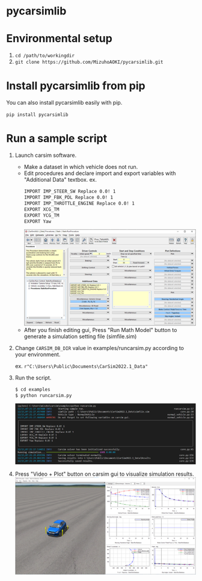 # pycarsimlib

# Environmental setup

1. `cd /path/to/workingdir`
1. `git clone https://github.com/MizuhoAOKI/pycarsimlib.git`

# Install pycarsimlib from pip
You can also install pycarsimlib easily with pip.

`pip install pycarsimlib`

# Run a sample script
1. Launch carsim software.
    - Make a dataset in which vehicle does not run.
    - Edit procedures and declare import and export variables with "Additional Data" textbox. ex.
        ```
        IMPORT IMP_STEER_SW Replace 0.0! 1
        IMPORT IMP_FBK_PDL Replace 0.0! 1
        IMPORT IMP_THROTTLE_ENGINE Replace 0.0! 1
        EXPORT XCG_TM
        EXPORT YCG_TM
        EXPORT Yaw
        ```
        ![](./media/carsim_procedures_window.png)
    - After you finish editing gui, Press "Run Math Model" button to generate a simulation setting file (simfile.sim)

1. Change `CARSIM_DB_DIR` value in examples/runcarsim.py according to your environment. 

    ex. `r"C:\Users\Public\Documents\CarSim2022.1_Data"`
1. Run the script.
    ```
    $ cd examples
    $ python runcarsim.py
    ```
    ![](./media/runcarsim_shell_output.png)
1. Press "Video + Plot" button on carsim gui to visualize simulation results.
![](./media/carsim_visualizer_window.png)
